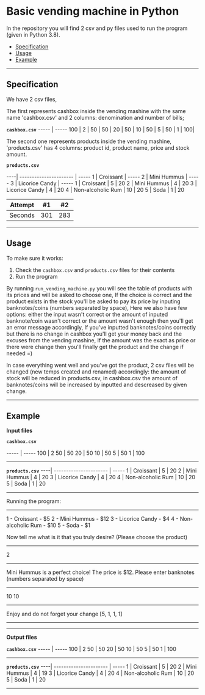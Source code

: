 # Basic vending machine in Python

In the repository you will find 2 csv and py files used to run the program (given in Python 3.8).

- [Specification](#specification)
- [Usage](#usage)
- [Example](#example)

--------------------------------------------------------------------------------

## Specification

We have 2 csv files,

The first represents cashbox inside the vending mashine with the same name 'cashbox.csv' and 2 columns: denomination and number of bills;

**`cashbox.csv`**
----- | -----
100   | 2  |
50    | 50 |
20    | 50 |
10    | 50 |
5     | 50 |
1     | 100|

The second one represents products inside the vending mashine, 'products.csv' has 4 columns: product id, product name, price and stock amount.

**`products.csv`**

----| ---------------------- | -----
1   | Croissant              | -----
2   | Mini Hummus            | -----
3   | Licorice Candy         | -----
1   | Croissant         | 5  | 20
2   | Mini Hummus       | 4  | 20
3   | Licorice Candy    | 4  | 20
4   | Non-alcoholic Rum | 10 | 20
5   | Soda              | 1  | 20

| Attempt | #1  | #2  |
| :-----: | :-: | :-: |
| Seconds | 301 | 283 |


--------------------------------------------------------------------------------

## Usage

To make sure it works:

1. Check the `cashbox.csv` and `products.csv` files for their contents
2. Run the program


By running `run_vending_machine.py` you will see the table of products with its prices and will be asked to choose one,
If the choice is correct and the product exists in the stock you'll be asked to pay its price by inputing banknotes/coins (numbers separated by space),
Here we also have few options: either the input wasn't correct or the amount of inputed banknote/coin wasn't correct or the amount wasn't enough then you'll get an error message accordingly, 
If you've inputted banknotes/coins correctly but there is no change in cashbox you'll get your money back and the excuses from the vending mashine,
If the amount was the exact as price or there were change then you'll finally get the product and the change if needed =)

In case everything went well and you've got the product, 2 csv files will be changed (new temps created and renamed) accordingly: the amount of stock will be reduced in products.csv, in cashbox.csv the amount of banknotes/coins will be increased by inputted and descreased by given change. 


--------------------------------------------------------------------------------

## Example

**Input files**

**`cashbox.csv`**

----- | -----
100   | 2
50    | 50
20    | 50
10    | 50
5     | 50
1     | 100

--------------------------------------------------------------------

**`products.csv`**
----| ---------------------- | -----
1   | Croissant         | 5  | 20
2   | Mini Hummus       | 4  | 20
3   | Licorice Candy    | 4  | 20
4   | Non-alcoholic Rum | 10 | 20
5   | Soda              | 1  | 20

--------------------------------------------------------------------

Running the program:

----------------------------------------------
1 - Croissant - $5
2 - Mini Hummus - $12
3 - Licorice Candy - $4
4 - Non-alcoholic Rum - $10
5 - Soda - $1

Now tell me what is it that you truly desire? 
(Please choose the product)

----------------------------------------------
2

----------------------------------------------

Mini Hummus is a perfect choice! The price is $12. Please enter banknotes (numbers separated by space)

----------------------------------------------
10 10

----------------------------------------------

Enjoy and do not forget your change [5, 1, 1, 1]

----------------------------------------------


--------------------------------------------------------------------------------

**Output files**


**`cashbox.csv`**
----- | -----
100   | 2
50    | 50
20    | 50
10    | 50
5     | 50
1     | 100

--------------------------------------------------------------------

**`products.csv`**
----| ---------------------- | -----
1   | Croissant         | 5  | 20
2   | Mini Hummus       | 4  | 19
3   | Licorice Candy    | 4  | 20
4   | Non-alcoholic Rum | 10 | 20
5   | Soda              | 1  | 20

--------------------------------------------------------------------
